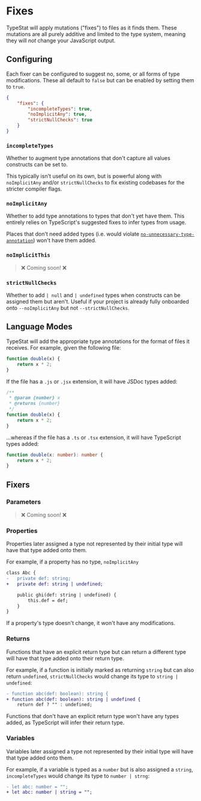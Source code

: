 # Fixes

TypeStat will apply mutations ("fixes") to files as it finds them.
These mutations are all purely additive and limited to the type system, meaning they will _not_ change your JavaScript output.

## Configuring

Each fixer can be configured to suggest no, some, or all forms of type modifications.
These all default to `false` but can be enabled by setting them to `true`.

```json
{
    "fixes": {
        "incompleteTypes": true,
        "noImplicitAny": true,
        "strictNullChecks": true
    }
}
```

### `incompleteTypes`

Whether to augment type annotations that don't capture all values constructs can be set to.

This typically isn't useful on its own, but is powerful along with `noImplicitAny` and/or `strictNullChecks` to fix existing codebases for the stricter compiler flags.

### `noImplicitAny`

Whether to add type annotations to types that don't yet have them.
This entirely relies on TypeScript's suggested fixes to infer types from usage.

Places that don't need added types (i.e. would violate [`no-unnecessary-type-annotation`](https://github.com/ajafff/tslint-consistent-codestyle/blob/master/docs/no-unnecessary-type-annotation.md))
won't have them added.

### `noImplicitThis`

> ❌ Coming soon! ❌

### `strictNullChecks`

Whether to add `| null` and `| undefined` types when constructs can be assigned them but aren't.
Useful if your project is already fully onboarded onto `--noImplicitAny` but not `--strictNullChecks`.

## Language Modes

TypeStat will add the appropriate type annotations for the format of files it receives.
For example, given the following file:

```javascript
function double(x) {
    return x * 2;
}
```

If the file has a `.js` or `.jsx` extension, it will have JSDoc types added:

```javascript
/**
 * @param {number} x
 * @returns {number}
 */
function double(x) {
    return x * 2;
}
```

...whereas if the file has a `.ts` or `.tsx` extension, it will have TypeScript types added:

```typescript
function double(x: number): number {
    return x * 2;
}
```

## Fixers

### Parameters

> ❌ Coming soon! ❌

### Properties

Properties later assigned a type not represented by their initial type will have that type added onto them.

For example, if a property has no type, `noImplicitAny`

```diff
class Abc {
-   private def: string;
+   private def: string | undefined;

    public ghi(def: string | undefined) {
        this.def = def;
    }
}
```

If a property's type doesn't change, it won't have any modifications.

### Returns

Functions that have an explicit return type but can return a different type will have that type added onto their return type.

For example, if a function is initially marked as returning `string` but can also return `undefined`, `strictNullChecks` would change its type to `string | undefined`:

```diff
- function abc(def: boolean): string {
+ function abc(def: boolean): string | undefined {
    return def ? "" : undefined;
```

Functions that don't have an explicit return type won't have any types added, as TypeScript will infer their return type.

### Variables

Variables later assigned a type not represented by their initial type will have that type added onto them.

For example, if a variable is typed as a `number` but is also assigned a `string`, `incompleteTypes` would change its type to `number | strng`:

```diff
- let abc: number = "";
+ let abc: number | string = "";
```
